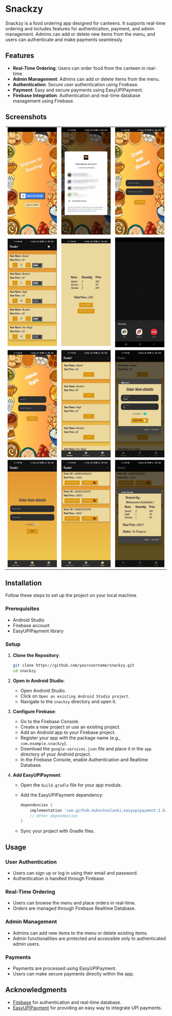 # Snackzy

Snackzy is a food ordering app designed for canteens. It supports real-time ordering and includes features for authentication, payment, and admin management. Admins can add or delete new items from the menu, and users can authenticate and make payments seamlessly.

## Features

- **Real-Time Ordering**: Users can order food from the canteen in real-time.
- **Admin Management**: Admins can add or delete items from the menu.
- **Authentication**: Secure user authentication using Firebase.
- **Payment**: Easy and secure payments using EasyUPIPayment.
- **Firebase Integration**: Authentication and real-time database management using Firebase.

## Screenshots

<table>
  <tr>
    <td><img src="images/1.jpg" alt=" 1" width="200"/></td>
    <td><img src="images/2.jpg" alt=" 2" width="200"/></td>
    <td><img src="images/3.jpg" alt=" 3" width="200"/></td>
  </tr>
  <tr>
    <td><img src="images/4.jpg" alt=" 4" width="200"/></td>
    <td><img src="images/5.jpg" alt=" 5" width="200"/></td>
    <td><img src="images/6.jpg" alt=" 6" width="200"/></td>
  </tr>
  <tr>
    <td><img src="images/7.jpg" alt=" 7" width="200"/></td>
    <td><img src="images/8.jpg" alt=" 8" width="200"/></td>
    <td><img src="images/9.jpg" alt=" 9" width="200"/></td>
  </tr>
  <tr>
    <td><img src="images/10.jpg" alt=" 10" width="200"/></td>
    <td><img src="images/11.jpg" alt=" 11" width="200"/></td>
    <td><img src="images/12.jpg" alt=" 12" width="200"/></td>
  </tr>
</table>

## Installation

Follow these steps to set up the project on your local machine.

### Prerequisites

- Android Studio
- Firebase account
- EasyUPIPayment library

### Setup

1. **Clone the Repository**:

    ```sh
    git clone https://github.com/yourusername/snackzy.git
    cd snackzy
    ```

2. **Open in Android Studio**:
    - Open Android Studio.
    - Click on `Open an existing Android Studio project`.
    - Navigate to the `snackzy` directory and open it.

3. **Configure Firebase**:
    - Go to the Firebase Console.
    - Create a new project or use an existing project.
    - Add an Android app to your Firebase project.
    - Register your app with the package name (e.g., `com.example.snackzy`).
    - Download the `google-services.json` file and place it in the `app` directory of your Android project.
    - In the Firebase Console, enable Authentication and Realtime Database.

4. **Add EasyUPIPayment**:
    - Open the `build.gradle` file for your app module.
    - Add the EasyUPIPayment dependency:

        ```groovy
        dependencies {
            implementation 'com.github.mukeshsolanki:easyupipayment:1.0.4'
            // Other dependencies
        }
        ```

    - Sync your project with Gradle files.

## Usage

### User Authentication

- Users can sign up or log in using their email and password.
- Authentication is handled through Firebase.

### Real-Time Ordering

- Users can browse the menu and place orders in real-time.
- Orders are managed through Firebase Realtime Database.

### Admin Management

- Admins can add new items to the menu or delete existing items.
- Admin functionalities are protected and accessible only to authenticated admin users.

### Payments

- Payments are processed using EasyUPIPayment.
- Users can make secure payments directly within the app.

## Acknowledgments

- [Firebase](https://firebase.google.com/) for authentication and real-time database.
- [EasyUPIPayment](https://github.com/mukeshsolanki/easyupipayment) for providing an easy way to integrate UPI payments.
